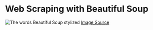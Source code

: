 # Web Scraping with  Beautiful Soup
![The words Beautiful Soup stylized](https://imgur.com/Zf7atCZ.jpg)
<a href="https://bestprogrammer.ru/izuchenie/veb-skraping-s-pomoshhyu-beautiful-soup">Image Source</a>
